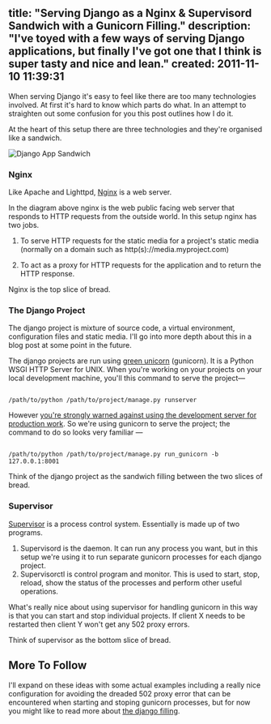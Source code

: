 title: "Serving Django as a Nginx & Supervisord Sandwich with a Gunicorn Filling."
description: "I've toyed with a few ways of serving Django applications, but finally I've got one that I think is super tasty and nice and lean."
created: 2011-11-10 11:39:31
---

When serving Django it's easy to feel like there are too many technologies involved. At first it's hard to know which parts do what. In an attempt to straighten out some confusion for you this post outlines how I do it. 

At the heart of this setup there are three technologies and they're organised like a sandwich.

![Django App Sandwich](http://media.jamiecurle.com/uploads/2011/11/10/blogimage/django.sandwich.png)

### Nginx

Like Apache and Lighttpd, [Nginx][2] is a web server.

In the diagram above nginx is the web public facing web server that responds to HTTP requests from the outside world. In this setup nginx has two jobs.

1. To serve HTTP requests for the static media for a project's static media (normally on a domain such as http(s)://media.myproject.com)

2. To act as a proxy for HTTP requests for the application and to return the HTTP response.

Nginx is the top slice of bread.

### The Django Project
 
The django project is mixture of source code, a virtual environment, configuration files and static media. I'll go into more depth about this in a blog post at some point in the future. 

The django projects are run using [green unicorn][4] (gunicorn). It is a Python WSGI HTTP Server for UNIX. When you're working on your projects on your local development machine, you'll this command to serve the project&mdash;

<code lang="python">
/path/to/python /path/to/project/manage.py runserver
</code>

However [you're strongly warned against using the development server for production work][5]. So we're using gunicorn to serve the project; the command to do so looks very familiar &mdash;

<code lang="python">
/path/to/python /path/to/project/manage.py run_gunicorn -b 127.0.0.1:8001
</code>


Think of the django project as the sandwich filling between the two slices of bread.

### Supervisor

[Supervisor][3] is a process control system. Essentially is made up of two programs.

1. Supervisord is the daemon. It can run any process you want, but in this setup we're using it to run separate gunicorn processes for each django project.
2. Supervisorctl is control program and monitor. This is used to start, stop, reload, show the status of the processes and perform other useful operations.

What's really nice about using supervisor for handling gunicorn in this way is that you can start and stop individual projects. If client X needs to be restarted then client Y won't get any 502 proxy errors. 

Think of supervisor as the bottom slice of bread.

## More To Follow

I'll expand on these ideas with some actual examples including a really nice configuration for avoiding the dreaded 502 proxy error that can be encountered when starting and stoping gunicorn processes, but for now you might like to read more about [the django filling][6].


[1]: http://designcc.co.uk/
[2]: http://nginx.org/
[3]: http://supervisord.org/
[4]: http://gunicorn.org/
[5]: https://docs.djangoproject.com/en/dev/ref/django-admin/#runserver-port-or-address-port
[6]: http://jamiecurle.com/posts/the-django-sandwich-filling/


